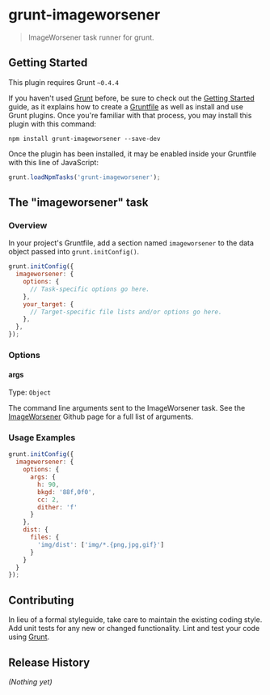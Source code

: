 # grunt-imageworsener

> ImageWorsener task runner for grunt.

## Getting Started
This plugin requires Grunt `~0.4.4`

If you haven't used [Grunt](http://gruntjs.com/) before, be sure to check out the [Getting Started](http://gruntjs.com/getting-started) guide, as it explains how to create a [Gruntfile](http://gruntjs.com/sample-gruntfile) as well as install and use Grunt plugins. Once you're familiar with that process, you may install this plugin with this command:

```shell
npm install grunt-imageworsener --save-dev
```

Once the plugin has been installed, it may be enabled inside your Gruntfile with this line of JavaScript:

```js
grunt.loadNpmTasks('grunt-imageworsener');
```

## The "imageworsener" task

### Overview
In your project's Gruntfile, add a section named `imageworsener` to the data object passed into `grunt.initConfig()`.

```js
grunt.initConfig({
  imageworsener: {
    options: {
      // Task-specific options go here.
    },
    your_target: {
      // Target-specific file lists and/or options go here.
    },
  },
});
```

### Options

#### args

Type: `Object`

The command line arguments sent to the ImageWorsener task. See the [ImageWorsener](https://github.com/jsummers/imageworsener) Github page for a full list of arguments.

### Usage Examples

```js
grunt.initConfig({
  imageworsener: {
    options: {
      args: {
        h: 90,
        bkgd: '88f,0f0',
        cc: 2,
        dither: 'f'
      }
    },
    dist: {
      files: {
        'img/dist': ['img/*.{png,jpg,gif}']
      }
    }
  }
});
```

## Contributing
In lieu of a formal styleguide, take care to maintain the existing coding style. Add unit tests for any new or changed functionality. Lint and test your code using [Grunt](http://gruntjs.com/).

## Release History
_(Nothing yet)_
